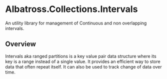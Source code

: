 # Albatross.Collections.Intervals
An utility library for management of Continuous and non overlapping intervals.

## Overview
Intervals aka ranged partitions is a key value pair data structure where its key is a range instead of a single value.  It provides an efficient way to store data that often repeat itself.  It can also be used to track change of data over time.


